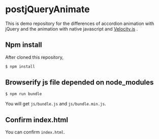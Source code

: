 # postjQueryAnimate

This is demo repository for the differences of accordion animation with jQuery and the animation with native javascript and [Velocity.js](http://julian.com/research/velocity/) .

## Npm install

After cloned this repository,

```bash
$ npm install
```

## Browserify js file depended on node_modules

```bash
$ npm run bundle
```

You will get `js/bundle.js` and `js/bundle.min.js`.

## Confirm index.html

You can confirm `index.html`.
